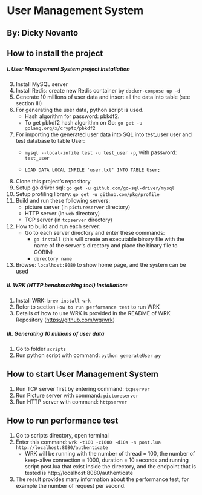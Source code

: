 # User Management System
## By: Dicky Novanto

## How to install the project
##### I. User Management System project Installation
3. Install MySQL server
4. Install Redis: create new Redis container by `docker-compose up -d`
5. Generate 10 millions of user data and insert all the data into table (see section III)
6. For generating the user data, python script is used. 
    - Hash algorithm for password: pbkdf2.
    - To get pbkdf2 hash algorithm on Go: `go get -u golang.org/x/crypto/pbkdf2`
7. For importing the generated user data into SQL into test_user user and test database to table User:
    - `mysql --local-infile test -u test_user -p`, with password: `test_user`

    - `LOAD DATA LOCAL INFILE 'user.txt' INTO TABLE User;`
8. Clone this project’s repository
11. Setup go driver sql: `go get -u github.com/go-sql-driver/mysql`
12. Setup profiling library: `go get -u github.com/pkg/profile`
15. Build and run these following servers:
    - picture server (in `pictureserver` directory)
    - HTTP server (in `web` directory)
    - TCP server (in `tcpserver` directory)
16. How to build and run each server:
    - Go to each server directory and enter these commands:
        - `go install` (this will create an executable binary file with the name of the server's directory and place the binary file to GOBIN)
        - `directory name`
17. Browse: `localhost:8080` to show home page, and the system can be used

##### II. WRK (HTTP benchmarking tool) Installation:
1. Install WRK: `brew install wrk`
2. Refer to section `How to run performance test` to run WRK
3. Details of how to use WRK is provided in the README of WRK Repository (https://github.com/wg/wrk)

##### III. Generating 10 millions of user data
1. Go to folder `scripts`
2. Run python script with command: `python generateUser.py`

## How to start User Management System
1. Run TCP server first by entering command: `tcpserver`
2. Run Picture server with command: `pictureserver`
3. Run HTTP server with command: `httpserver`

## How to run performance test
1. Go to scripts directory, open terminal
2. Enter this command: `wrk -t100 -c1000 -d10s -s post.lua http://localhost:8080/authenticate `
    - WRK will be running with the number of thread = 100, the number of keep-alive connection = 1000, duration = 10 seconds and running script post.lua that exist inside the directory, and the endpoint that is tested is http://localhost:8080/authenticate
3. The result provides many information about the performance test, for example the number of request per second.